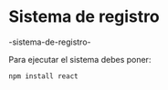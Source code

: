 <h1>Sistema de registro</h1>

-sistema-de-registro-

Para ejecutar el sistema debes poner:

```npm install react```
